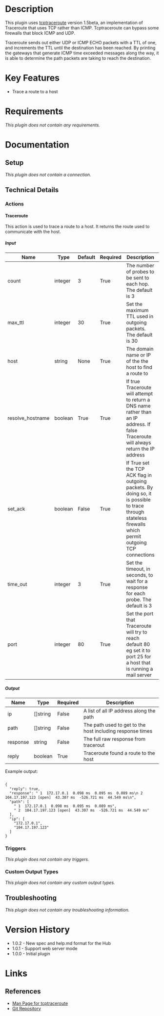 # Description

This plugin uses [tcptraceroute](https://linux.die.net/man/1/tcptraceroute) version 1.5beta, an implementation of Traceroute that uses TCP rather than ICMP.
Tcptraceroute can bypass some firewalls that block ICMP and UDP.

Traceroute sends out either UDP or ICMP ECHO packets with a TTL of one, and increments the TTL until the destination has been reached. By printing the gateways that generate ICMP time exceeded messages along the way, it is able to determine the path packets are taking to reach the destination.

# Key Features

* Trace a route to a host

# Requirements

_This plugin does not contain any requirements._

# Documentation

## Setup

_This plugin does not contain a connection._

## Technical Details

### Actions

#### Traceroute

This action is used to trace a route to a host. It returns the route used to communicate with the host.

##### Input

|Name|Type|Default|Required|Description|Enum|
|----|----|-------|--------|-----------|----|
|count|integer|3|True|The number of probes to be sent to each hop. The default is 3|None|
|max_ttl|integer|30|True|Set the maximum TTL used in outgoing packets. The default is 30|None|
|host|string|None|True|The domain name or IP of the the host to find a route to|None|
|resolve_hostname|boolean|True|True|If true Traceroute will attempt to return a DNS name rather than an IP address. If false Traceroute will always return the IP address|None|
|set_ack|boolean|False|True|If True set the TCP ACK flag in outgoing packets. By doing so, it is possible to trace through stateless firewalls which permit outgoing TCP connections|None|
|time_out|integer|3|True|Set the timeout, in seconds, to wait for a response for each probe. The default is 3|None|
|port|integer|80|True|Set the port that Traceroute will try to reach default 80 eg set it to port 25 for a host that is running a mail server|None|

##### Output

|Name|Type|Required|Description|
|----|----|--------|-----------|
|ip|[]string|False|A list of all IP address along the path|
|path|[]string|False|The path used to get to the host including response times|
|response|string|False|The full raw response from tracerout|
|reply|boolean|True|Traceroute found a route to the host|

Example output:

```

{
  "reply": true,
  "response": " 1  172.17.0.1  0.098 ms  0.095 ms  0.089 ms\n 2  104.17.197.123 [open]  43.307 ms  -526.721 ms  44.549 ms\n",
  "path": [
    " 1  172.17.0.1  0.098 ms  0.095 ms  0.089 ms",
    " 2  104.17.197.123 [open]  43.307 ms  -526.721 ms  44.549 ms"
  ],
  "ip": [
    "172.17.0.1",
    "104.17.197.123"
  ]
}

```

### Triggers

_This plugin does not contain any triggers._

### Custom Output Types

_This plugin does not contain any custom output types._

## Troubleshooting

_This plugin does not contain any troubleshooting information._

# Version History

* 1.0.2 - New spec and help.md format for the Hub
* 1.0.1 - Support web server mode
* 1.0.0 - Initial plugin

# Links

## References

* [Man Page for tcptraceroute](https://linux.die.net/man/1/tcptraceroute)
* [Git Repository](https://github.com/mct/tcptraceroute)

